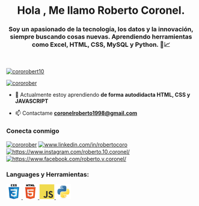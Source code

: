 <h1 align="center">Hola , Me llamo Roberto Coronel.</h1>
<h3 align="center">
  Soy un apasionado de la tecnología, los datos y la innovación, siempre buscando cosas nuevas. 
Aprendiendo herramientas como Excel, HTML, CSS, MySQL y Python. 🔎📈
</h3>
<br>
<p align="left"> <a href="https://github.com/ryo-ma/github-profile-trophy"><img src="https://github-profile-trophy.vercel.app/?username=cororobert10" alt="cororobert10" /></a> </p>


<p align="left"> <a href="https://twitter.com/cororober" target="blank"><img src="https://img.shields.io/twitter/follow/cororober?logo=twitter&style=for-the-badge" alt="cororober" /></a> </p>

- 🌱 Actualmente estoy aprendiendo **de forma autodidacta <strong> HTML, CSS y JAVASCRIPT</strong>**

- 📫 Contactame **coronelroberto1998@gmail.com**

<h3 align="left">Conecta conmigo</h3>
<p align="left">
<a href="https://twitter.com/cororober" target="blank"><img align="center" src="https://raw.githubusercontent.com/rahuldkjain/github-profile-readme-generator/master/src/images/icons/Social/twitter.svg" alt="cororober" height="30" width="40" /></a>
<a href="https://linkedin.com/in/www.linkedin.com/in/robertocoro" target="blank"><img align="center" src="https://raw.githubusercontent.com/rahuldkjain/github-profile-readme-generator/master/src/images/icons/Social/linked-in-alt.svg" alt="www.linkedin.com/in/robertocoro" height="30" width="40" /></a>
<a href="https://instagram.com/https://www.instagram.com/roberto.10.coronel/" target="blank"><img align="center" src="https://raw.githubusercontent.com/rahuldkjain/github-profile-readme-generator/master/src/images/icons/Social/instagram.svg" alt="https://www.instagram.com/roberto.10.coronel/" height="30" width="40" /></a>
<a href="https://fb.com/https://www.facebook.com/roberto.v.coronel/" target="blank"><img align="center" src="https://raw.githubusercontent.com/rahuldkjain/github-profile-readme-generator/master/src/images/icons/Social/facebook.svg" alt="https://www.facebook.com/roberto.v.coronel/" height="30" width="40" /></a>
</p>
<h3 align="left">Languages y Herramientas:</h3>
<p align="left"> <a href="https://www.w3schools.com/css/" target="_blank"> <img src="https://raw.githubusercontent.com/devicons/devicon/master/icons/css3/css3-original-wordmark.svg" alt="css3" width="40" height="40"/> </a> <a href="https://www.w3.org/html/" target="_blank"> <img src="https://raw.githubusercontent.com/devicons/devicon/master/icons/html5/html5-original-wordmark.svg" alt="html5" width="40" height="40"/> </a> <a href="https://developer.mozilla.org/en-US/docs/Web/JavaScript" target="_blank"> <img src="https://raw.githubusercontent.com/devicons/devicon/master/icons/javascript/javascript-original.svg" alt="javascript" width="40" height="40"/> </a> <a href="https://www.python.org" target="_blank"> <img src="https://raw.githubusercontent.com/devicons/devicon/master/icons/python/python-original.svg" alt="python" width="40" height="40"/> </a> </p>
